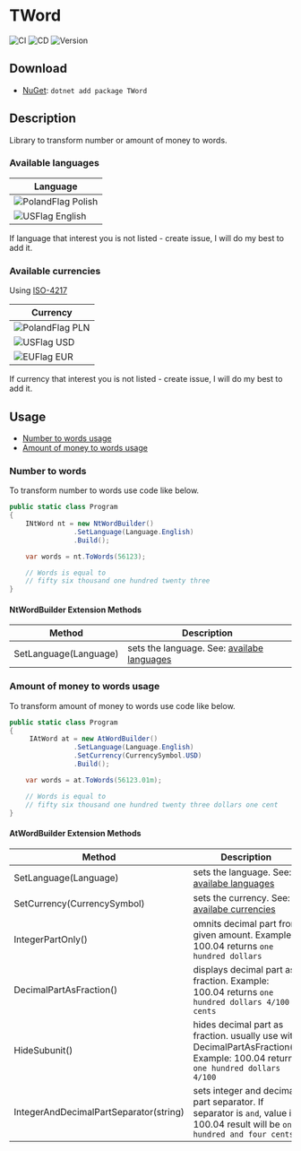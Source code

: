 # TWord

![CI](https://github.com/szyn33k/TWord/workflows/Continuous-Integration/badge.svg)
![CD](https://github.com/szyn33k/TWord/workflows/Continuous-Delivery/badge.svg)
![Version](https://img.shields.io/nuget/v/TWord?label=Version&logo=nuget)

## Download

- [NuGet](https://nuget.org/packages/TWord): `dotnet add package TWord`

## Description

Library to transform number or amount of money to words.

### Available languages

|  Language  | 
| ------------ | 
|  ![PolandFlag](https://raw.githubusercontent.com/tkrotoff/famfamfam_flags/master/pl.png) Polish | 
|  ![USFlag](https://raw.githubusercontent.com/tkrotoff/famfamfam_flags/master/us.png) English | 

If language that interest you is not listed - create issue, I will do my best to add it.

### Available currencies

Using [ISO-4217](https://www.iso.org/iso-4217-currency-codes.html)

|  Currency  | 
| ------------ | 
|  ![PolandFlag](https://raw.githubusercontent.com/tkrotoff/famfamfam_flags/master/pl.png) PLN | 
|  ![USFlag](https://raw.githubusercontent.com/tkrotoff/famfamfam_flags/master/us.png) USD | 
| ![EUFlag](https://raw.githubusercontent.com/tkrotoff/famfamfam_flags/master/eu.png) EUR |

If currency that interest you is not listed - create issue, I will do my best to add it.


## Usage

- [Number to words usage](#number-to-words-usage)
- [Amount of money to words usage](#amount-of-money-to-words-usage)

### Number to words

To transform number to words use code like below.

```c#
public static class Program
{
	INtWord nt = new NtWordBuilder()
                .SetLanguage(Language.English)
                .Build(); 

	var words = nt.ToWords(56123);

	// Words is equal to 
	// fifty six thousand one hundred twenty three
}
```

#### NtWordBuilder Extension Methods

| Method  | Description  |
| ------------ | ------------ |
| SetLanguage(Language)  | sets the language. See: [availabe languages](#available-languages)  |


### Amount of money to words usage

To transform amount of money to words use code like below.

```c#
public static class Program
{
	 IAtWord at = new AtWordBuilder()
                .SetLanguage(Language.English)
                .SetCurrency(CurrencySymbol.USD)
                .Build(); 

	var words = at.ToWords(56123.01m);

	// Words is equal to
	// fifty six thousand one hundred twenty three dollars one cent
}
```

#### AtWordBuilder Extension Methods

| Method  | Description  |
| ------------ | ------------ |
| SetLanguage(Language)  | sets the language. See: [availabe languages](#available-languages)  |
| SetCurrency(CurrencySymbol)  | sets the currency. See: [availabe currencies](#available-currencies)  |
| IntegerPartOnly()  | omnits decimal part from given amount. Example: 100.04 returns `one hundred dollars`  |
| DecimalPartAsFraction()  | displays decimal part as fraction. Example: 100.04 returns `one hundred dollars 4/100 cents`  |
| HideSubunit()  | hides decimal part as fraction. usually use with DecimalPartAsFraction(). Example: 100.04 returns `one hundred dollars 4/100`  |
| IntegerAndDecimalPartSeparator(string) | sets integer and decimal part separator. If separator is `and`, value is 100.04 result will be  `one hundred and four cents` |
